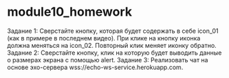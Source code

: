 # module10_homework
Задание 1: Сверстайте кнопку, которая будет содержать в себе icon_01 (как в примере в последнем видео). При клике на кнопку иконка должна меняться на icon_02. Повторный клик меняет иконку обратно.
Задание 2: Сверстайте кнопку, клик на которую будет выводить данные о размерах экрана с помощью alert. 
Задание 3: Реализовать чат на основе эхо-сервера wss://echo-ws-service.herokuapp.com.
